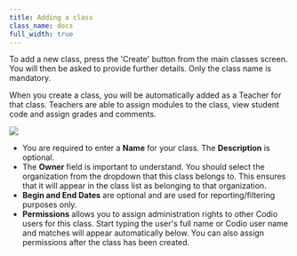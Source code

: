 ```yaml
---
title: Adding a class
class_name: docs
full_width: true
---
```


To add a new class, press the 'Create' button from the main classes screen. You will then be asked to provide further details. Only the class name is mandatory. 

When you create a class, you will be automatically added as a Teacher for that class. Teachers are able to assign modules to the class, view student code and assign grades and comments.

![](docs/education/class-add.png)

- You are required to enter a **Name** for your class. The **Description** is optional.
- The **Owner** field is important to understand. You should select the organization from the dropdown that this class belongs to. This ensures that it will appear in the class list as belonging to that organization.
- **Begin and End Dates** are optional and are used for reporting/filtering purposes only.
- **Permissions** allows you to assign administration rights to other Codio users for this class. Start typing the user's full name or Codio user name and matches will appear automatically below. You can also assign permissions after the class has been created. 


